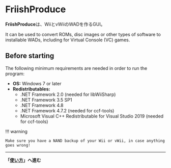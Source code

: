 # FriishProduce

**FriishProduce**は、WiiとvWiiのWADを作るGUI。

It can be used to convert ROMs, disc images or other types of software to installable WADs, including for Virtual Console (VC) games.

## Before starting

The following minimum requirements are needed in order to run the program:

* **OS:** Windows 7 or later
* **Redistributables:**
    * .NET Framework 2.0 (needed for libWiiSharp)
    * .NET Framework 3.5 SP1
    * .NET Framework 4.8
    * .NET Framework 4.7.2 (needed for ccf-tools)
    * Microsoft Visual C++ Redistributable for Visual Studio 2019 (needed for ccf-tools)

!!! warning

    Make sure you have a NAND backup of your Wii or vWii, in case anything goes wrong!

----

**「[使い方](tutorial.md)」へ進む**